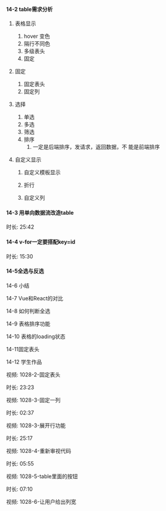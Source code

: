#### 14-2 table需求分析

1. 表格显示

   1. hover 变色
   2. 隔行不同色
   3. 多级表头
   4. 固定

2. 固定

   1. 固定表头
   2. 固定列

3. 选择

   1. 单选
   2. 多选
   3. 筛选
   4. 排序
      1. 一定是后端排序，发请求，返回数据，不  能是前端排序

4. 自定义显示

   1. 自定义模板显示

   2. 折行

   3. 自定义列

      

#### 14-3 用单向数据流改造table

时长: 25:42

#### 14-4 v-for一定要搭配key=id

时长: 15:30

#### 14-5全选与反选

14-6 小结



14-7 Vue和React的对比

14-8 如何判断全选

14-9 表格排序功能

14-10 表格的loading状态

14-11固定表头

14-12 学生作品

视频: 1028-2-固定表头

时长: 23:23

视频: 1028-3-固定一列

时长: 02:37

视频: 1028-3-展开行功能

时长: 25:17

视频: 1028-4-重新审视代码

时长: 05:55

视频: 1028-5-table里面的按钮

时长: 07:10

视频: 1028-6-让用户给出列宽